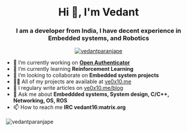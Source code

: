 <h1 align="center">Hi 👋, I'm Vedant</h1>
<h3 align="center">I am a developer from India, I have decent experience in Embedded systems, and Robotics</h3>

<p align="center"> <a href="https://github.com/ryo-ma/github-profile-trophy"><img src="https://github-profile-trophy.vercel.app/?username=vedantparanjape&theme=monokai" alt="vedantparanjape" /></a> </p>

- 🔭 I’m currently working on **[Open Authenticator](https://github.com/Open-Authenticator)**
- 🌱 I’m currently learning **Reinforcement Learning**
- 👯 I’m looking to collaborate on **Embedded system projects**
- 👨‍💻 All of my projects are available at [ve0x10.me](https://ve0x10.in)
- 📝 I regulary write articles on [ve0x10.me/blog](https://ve0x10.in/blog)
- 💬 Ask me about **Embeddded systems, System design, C/C++, Networking, OS, ROS**
- 📫 How to reach me **IRC vedant16:matrix.org**

<p>&nbsp;<img align="center" src="https://github-readme-stats.vercel.app/api?username=vedantparanjape&show_icons=true&locale=en" alt="vedantparanjape" /></p>


